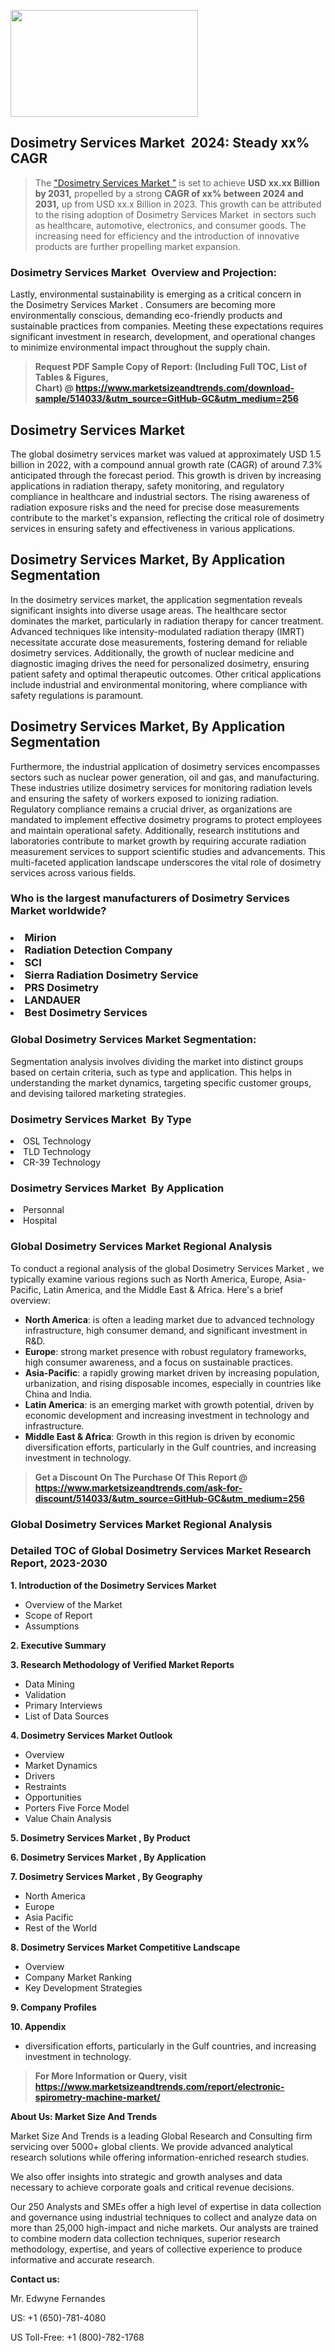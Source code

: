 <p><img class="alignnone size-medium wp-image-20088" src="https://ffe5etoiles.com/wp-content/uploads/2024/12/MST1-300x171.png" alt="" width="300" height="171" /></p><h2 id="ember46" class="ember-view reader-text-block__heading-2">Dosimetry Services Market &nbsp;2024: Steady&nbsp;xx% CAGR</h2><blockquote id="ember47" class="ember-view reader-text-block__blockquote">The&nbsp;<a class="app-aware-link " href="https://www.marketsizeandtrends.com/download-sample/514033/&utm_source=GitHub-GC&utm_medium=256" target="_blank" data-test-app-aware-link="">"Dosimetry Services Market "</a>&nbsp;is set to achieve&nbsp;<strong>USD&nbsp;xx.xx&nbsp;Billion by 2031,</strong>&nbsp;propelled by a strong&nbsp;<strong>CAGR of&nbsp;xx% between 2024 and 2031,</strong>&nbsp;up from USD xx.x Billion in 2023. This growth can be attributed to the rising adoption of&nbsp;Dosimetry Services Market &nbsp;in sectors such as healthcare, automotive, electronics, and consumer goods. The increasing need for efficiency and the introduction of innovative products are further propelling market expansion.</blockquote><h3 id="ember48" class="ember-view reader-text-block__heading-3">Dosimetry Services Market &nbsp;Overview and Projection:</h3><p id="ember49" class="ember-view reader-text-block__paragraph">Lastly, environmental sustainability is emerging as a critical concern in the&nbsp;Dosimetry Services Market . Consumers are becoming more environmentally conscious, demanding eco-friendly products and sustainable practices from companies. Meeting these expectations requires significant investment in research, development, and operational changes to minimize environmental impact throughout the supply chain.</p><blockquote id="ember50" class="ember-view reader-text-block__blockquote"><strong>Request PDF Sample Copy of Report: (Including Full TOC, List of Tables &amp; Figures, Chart)&nbsp;@&nbsp;<strong><a href="https://www.marketsizeandtrends.com/download-sample/514033/&utm_source=GitHub-GC&utm_medium=256" target="_blank">https://www.marketsizeandtrends.com/download-sample/514033/&utm_source=GitHub-GC&utm_medium=256</a></strong></strong></blockquote><h3 class=""> <h2>Dosimetry Services Market</h2><p>The global dosimetry services market was valued at approximately USD 1.5 billion in 2022, with a compound annual growth rate (CAGR) of around 7.3% anticipated through the forecast period. This growth is driven by increasing applications in radiation therapy, safety monitoring, and regulatory compliance in healthcare and industrial sectors. The rising awareness of radiation exposure risks and the need for precise dose measurements contribute to the market's expansion, reflecting the critical role of dosimetry services in ensuring safety and effectiveness in various applications.</p><h2>Dosimetry Services Market, By Application Segmentation</h2><p>In the dosimetry services market, the application segmentation reveals significant insights into diverse usage areas. The healthcare sector dominates the market, particularly in radiation therapy for cancer treatment. Advanced techniques like intensity-modulated radiation therapy (IMRT) necessitate accurate dose measurements, fostering demand for reliable dosimetry services. Additionally, the growth of nuclear medicine and diagnostic imaging drives the need for personalized dosimetry, ensuring patient safety and optimal therapeutic outcomes. Other critical applications include industrial and environmental monitoring, where compliance with safety regulations is paramount.</p><h2>Dosimetry Services Market, By Application Segmentation</h2><p>Furthermore, the industrial application of dosimetry services encompasses sectors such as nuclear power generation, oil and gas, and manufacturing. These industries utilize dosimetry services for monitoring radiation levels and ensuring the safety of workers exposed to ionizing radiation. Regulatory compliance remains a crucial driver, as organizations are mandated to implement effective dosimetry programs to protect employees and maintain operational safety. Additionally, research institutions and laboratories contribute to market growth by requiring accurate radiation measurement services to support scientific studies and advancements. This multi-faceted application landscape underscores the vital role of dosimetry services across various fields.</p></h3><h3 id="" class="">Who is the largest manufacturers of&nbsp;Dosimetry Services Market worldwide?</h3><h3 class=""></Li><Li>Mirion</Li><Li> Radiation Detection Company</Li><Li> SCI</Li><Li> Sierra Radiation Dosimetry Service</Li><Li> PRS Dosimetry</Li><Li> LANDAUER</Li><Li> Best Dosimetry Services</h3><h3 id="ember53" class="ember-view reader-text-block__heading-3">Global&nbsp;Dosimetry Services Market Segmentation:</h3><p id="ember54" class="ember-view reader-text-block__paragraph">Segmentation analysis involves dividing the market into distinct groups based on certain criteria, such as type and application. This helps in understanding the market dynamics, targeting specific customer groups, and devising tailored marketing strategies.</p><h3 id="" class="">Dosimetry Services Market &nbsp;By Type</h3><p></Li><Li>OSL Technology</Li><Li> TLD Technology</Li><Li> CR-39 Technology</p><h3 id="" class="">Dosimetry Services Market &nbsp;By Application</h3><p class=""></Li><Li>Personnal</Li><Li> Hospital</p><h3 id="ember62" class="ember-view reader-text-block__heading-3">Global Dosimetry Services Market Regional Analysis</h3><p id="ember63" class="ember-view reader-text-block__paragraph">To conduct a regional analysis of the global Dosimetry Services Market , we typically examine various regions such as North America, Europe, Asia-Pacific, Latin America, and the Middle East &amp; Africa. Here's a brief overview:</p><ul><li><strong>North America</strong>: is often a leading market due to advanced technology infrastructure, high consumer demand, and significant investment in R&amp;D.</li><li><strong>Europe</strong>: strong market presence with robust regulatory frameworks, high consumer awareness, and a focus on sustainable practices.</li><li><strong>Asia-Pacific</strong>: a rapidly growing market driven by increasing population, urbanization, and rising disposable incomes, especially in countries like China and India.</li><li><strong>Latin America</strong>: is an emerging market with growth potential, driven by economic development and increasing investment in technology and infrastructure.</li><li><strong>Middle East &amp; Africa</strong>: Growth in this region is driven by economic diversification efforts, particularly in the Gulf countries, and increasing investment in technology.</li></ul><blockquote id="ember61" class="ember-view reader-text-block__blockquote"><strong>Get a Discount On The Purchase Of This Report @ <strong><a href="https://html-cleaner.com/" target="">https://www.marketsizeandtrends.com/ask-for-discount/514033/&utm_source=GitHub-GC&utm_medium=256</a></strong></strong></blockquote><h3 id="ember62" class="ember-view reader-text-block__heading-3">Global Dosimetry Services Market Regional Analysis</h3><h3 id="" class="">Detailed TOC of Global Dosimetry Services Market Research Report, 2023-2030</h3><p id="" class=""><strong>1. Introduction of the Dosimetry Services Market </strong></p><ul><li>Overview of the Market</li><li>Scope of Report</li><li>Assumptions</li></ul><p id="" class=""><strong>2. Executive Summary</strong></p><p id="" class=""><strong>3. Research Methodology of Verified Market Reports</strong></p><ul><li>Data Mining</li><li>Validation</li><li>Primary Interviews</li><li>List of Data Sources</li></ul><p id="" class=""><strong>4. Dosimetry Services Market Outlook</strong></p><ul><li>Overview</li><li>Market Dynamics</li><li>Drivers</li><li>Restraints</li><li>Opportunities</li><li>Porters Five Force Model</li><li>Value Chain Analysis</li></ul><p id="" class=""><strong>5. Dosimetry Services Market , By Product</strong></p><p id="" class=""><strong>6. Dosimetry Services Market , By Application</strong></p><p id="" class=""><strong>7. Dosimetry Services Market , By Geography</strong></p><ul><li>North America</li><li>Europe</li><li>Asia Pacific</li><li>Rest of the World</li></ul><p id="" class=""><strong>8. Dosimetry Services Market Competitive Landscape</strong></p><ul><li>Overview</li><li>Company Market Ranking</li><li>Key Development Strategies</li></ul><p id="" class=""><strong>9. Company Profiles</strong></p><p id="" class=""><strong>10. Appendix</strong></p><ul><li>diversification efforts, particularly in the Gulf countries, and increasing investment in technology.</li></ul><blockquote id="ember65" class="ember-view reader-text-block__blockquote"><strong>For More Information or Query, visit <strong><strong><a href="https://html-cleaner.com/" target="">https://www.marketsizeandtrends.com/report/electronic-spirometry-machine-market/</a></strong></strong></strong></blockquote><p id="" class=""><strong>About Us: Market Size And Trends</strong></p><p id="" class="">Market Size And Trends is a leading Global Research and Consulting firm servicing over 5000+ global clients. We provide advanced analytical research solutions while offering information-enriched research studies.</p><p id="" class="">We also offer insights into strategic and growth analyses and data necessary to achieve corporate goals and critical revenue decisions.</p><p id="" class="">Our 250 Analysts and SMEs offer a high level of expertise in data collection and governance using industrial techniques to collect and analyze data on more than 25,000 high-impact and niche markets. Our analysts are trained to combine modern data collection techniques, superior research methodology, expertise, and years of collective experience to produce informative and accurate research.</p><p id="" class=""><strong>Contact us:</strong></p><p id="" class="">Mr. Edwyne Fernandes</p><p id="" class="">US: +1 (650)-781-4080</p><p id="" class="">US Toll-Free: +1 (800)-782-1768</p>
